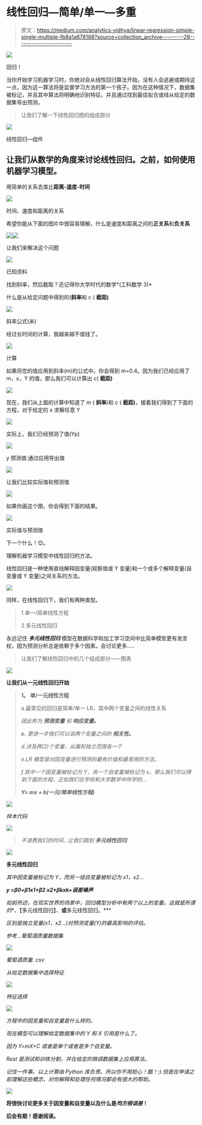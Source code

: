 # 线性回归—简单/单一—多重

> 原文：<https://medium.com/analytics-vidhya/linear-regression-simple-single-multiple-fb8a1a678168?source=collection_archive---------28----------------------->

![](img/54858801be16f761274651db69801118.png)

回归！

当你开始学习机器学习时，你绝对会从线性回归算法开始，没有人会逃避或期待这一点，因为这一算法将是监督学习方法的第一个孩子。因为在这种情况下，数据集被标记，并且其中算法将明确地识别特征，并且通过找到最佳拟合或线从给定的数据集导出预测。

> 让我们了解一下线性回归图的组成部分

![](img/1ca6e20fb1af635ae63a0c9589998cd6.png)

线性回归—组件

## 让我们从数学的角度来讨论线性回归。之前，如何使用机器学习模型。

用简单的关系去类比**距离-速度-时间**

![](img/ddf1f137251042ce461db54a3e8e64ce.png)

时间、速度和距离的关系

希望你能从下面的图片中很容易理解，什么是速度和距离之间的**正关系**和**负关系**

![](img/0cbc38895d54dea6465cf55a285488a5.png)![](img/4b1c920a087e0ee536035f040d071eae.png)

让我们来解决这个问题

![](img/6387c7a8c091acaa977ee2d69f0f3d00.png)

已知资料

找到斜率，然后截取？还记得你大学时代的数学*(工科数学 3)*

什么是从给定问题中得到的(**斜率**和 c ( **截距)**

![](img/785f78acbf14131a3621a468f0eefcf0.png)

斜率公式(米)

经过长时间的计算，我越来越不值钱了。

![](img/a1c89cc9ec72001c30afb8d726e3d39a.png)

计算

如果将您的值应用到斜率(m)的公式中。你会得到 m=0.4。因为我们已经应用了 m，x，Y 的值，那么我们可以计算出 c( **截距)**

![](img/93f332109aaebd3d18f7cc84bff8f7d1.png)

现在，我们从上面的计算中知道了 m ( **斜率**)和 c ( **截距)**，接着我们得到了下面的方程，对于给定的 x 求解任意 Y

![](img/eb9280a097a7f488e37719be01ef026c.png)

实际上，我们已经预测了值(Yp)

![](img/988d8cfb51705d0db322b5a60b07af60.png)

y 预测值:通过应用导出值

![](img/951d5a7d02128e8ac1bfc32b9ef56e0a.png)

让我们比较实际值和预测值

![](img/db10d2bf0dba8cba8f8ff660fe4b826b.png)

如果你画这个图，你会得到下面的结果。

![](img/a5845bae5f28198289fdfc9d4c8b4258.png)

实际值与预测值

下一个什么！😊。

理解机器学习模型中线性回归的方法。

线性回归是一种使用直线解释因变量(观察值或 Y 变量)和一个或多个解释变量(自变量或 Y 变量)之间关系的方法。

![](img/f07dc5be7fa9bd863165a9f2e2db96b3.png)

同样，在线性回归下，我们有两种类型。

> 1.单一/简单线性方程
> 
> 2.多元线性回归

永远记住 ***多元线性回归*** 模型在数据科学和加工学习空间中比简单模型更有发言权，因为预测分析总是依赖于多个因素。会讨论更多…..

> 让我们了解线性回归中的几个组成部分——图表

![](img/1b13c2c884e44f724b4043745ab565f2.png)

**让我们从一元线性回归开始**

> **1。** **单/一元线性方程**
> 
> a.最常见的回归是简单/单一 LR，其中两个变量之间的线性关系
> 
> *因此称为 ***预测变量*** 和 ***响应变量。****
> 
> ****c.*** 更进一步我们可以说两个变量之间的 ***相关性。****
> 
> *d.涉及两(2)个变量，从属和独立范围各一个*
> 
> *e.LR 模型是对因变量进行预测的最有价值和最常用的方法。*
> 
> *f.其中一个因变量被标记为 Y，另一个自变量被标记为 x，那么我们可以得到下面的方程，正如我们在学校和大学数学中所学的…*
> 
> ***Y= mx + b(一元/简单线性方程)***

*![](img/a521361dcacaec9305edf967813538c3.png)*

*样本代码*

*![](img/e595c3511cbf3f651956aad49d305733.png)*

> *不浪费我们的时间…让我们跳到 ***多元线性回归****

*![](img/674550f84207911a9086ed199cc1f004.png)*

****多元线性回归****

*其中因变量被标记为 Y，而另一组自变量被标记为 x1，x2…*

***y =β0+β1x1+β2 x2+βkxk+误差噪声***

*如前所述，在现实世界的场景中，回归模型分析中有两个以上的变量。这就是所谓的**、【多元线性回归】、**或**多元线性回归。***

*区别是独立变量(x1，x2…)对预测变量(Y)的最高影响的评估。*

*参考…葡萄酒质量数据集*

*![](img/e6f9493203a2eef956a4449d16a47af6.png)*

*葡萄酒质量. csv*

*从给定数据集中选择特征*

*![](img/7d8ee457c878076a42b2f4462e891152.png)*

*特征选择*

*![](img/611c645c2267a6f62c1c359f2c023727.png)*

*方程中的因变量和自变量是什么样的。*

*现在模型可以理解给定数据集中的 Y 和 X 引用是什么了。*

*因为 Y=mX+C 或者是单个或者是多个自变量。*

*Rest 是测试和训练分割，并在给定的微调数据集上应用算法。*

*记住一件事。以上计算由 Python 库负责。所以你不用担心！酷！:).但是在申请之前理解这些概念，对你解释和处理任何情况都会有很大的帮助。*

*![](img/45f2e4534f0693ea11cb13424198fd1e.png)*

**将很快讨论更多关于因变量和自变量以及什么是*均方根误差*！**

**后会有期！感谢阅读。**